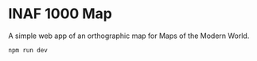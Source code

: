 # INAF 1000 Map

A simple web app of an orthographic map for Maps of the Modern World.

```
npm run dev
```
